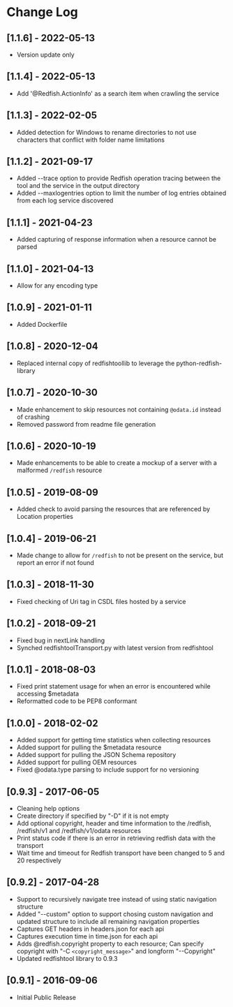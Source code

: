 # Change Log

## [1.1.6] - 2022-05-13
- Version update only
## [1.1.4] - 2022-05-13
- Add '@Redfish.ActionInfo' as a search item when crawling the service
## [1.1.3] - 2022-02-05
- Added detection for Windows to rename directories to not use characters that conflict with folder name limitations

## [1.1.2] - 2021-09-17
- Added --trace option to provide Redfish operation tracing between the tool and the service in the output directory
- Added --maxlogentries option to limit the number of log entries obtained from each log service discovered

## [1.1.1] - 2021-04-23
- Added capturing of response information when a resource cannot be parsed

## [1.1.0] - 2021-04-13
- Allow for any encoding type

## [1.0.9] - 2021-01-11
- Added Dockerfile

## [1.0.8] - 2020-12-04
- Replaced internal copy of redfishtoollib to leverage the python-redfish-library

## [1.0.7] - 2020-10-30
- Made enhancement to skip resources not containing `@odata.id` instead of crashing
- Removed password from readme file generation

## [1.0.6] - 2020-10-19
- Made enhancements to be able to create a mockup of a server with a malformed `/redfish` resource

## [1.0.5] - 2019-08-09
- Added check to avoid parsing the resources that are referenced by Location properties

## [1.0.4] - 2019-06-21
- Made change to allow for `/redfish` to not be present on the service, but report an error if not found

## [1.0.3] - 2018-11-30
- Fixed checking of Uri tag in CSDL files hosted by a service

## [1.0.2] - 2018-09-21
- Fixed bug in nextLink handling
- Synched redfishtoolTransport.py with latest version from redfishtool

## [1.0.1] - 2018-08-03
- Fixed print statement usage for when an error is encountered while accessing $metadata
- Reformatted code to be PEP8 conformant

## [1.0.0] - 2018-02-02
- Added support for getting time statistics when collecting resources
- Added support for pulling the $metadata resource
- Added support for pulling the JSON Schema repository
- Added support for pulling OEM resources
- Fixed @odata.type parsing to include support for no versioning

## [0.9.3] - 2017-06-05
- Cleaning help options
- Create directory if specified by "-D" if it is not empty
- Add optional copyright, header and time information to the /redfish, /redfish/v1 and /redfish/v1/odata resources
- Print status code if there is an error in retrieving redfish data with the transport
- Wait time and timeout for Redfish transport have been changed to 5 and 20 respectively

## [0.9.2] - 2017-04-28
- Support to recursively navigate tree instead of using static navigation structure
- Added "--custom" option to support chosing custom navigation and updated structure to include all remaining navigation properties
- Captures GET headers in headers.json for each api
- Captures execution time in time.json for each api
- Adds @redfish.copyright property to each resource; Can specify copyright with "-C `<copyright_message>`" and longform "--Copyright"
- Updated redfishtool library to 0.9.3

## [0.9.1] - 2016-09-06
- Initial Public Release
